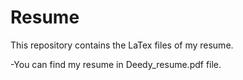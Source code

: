 # Resume
This repository contains the LaTex files of my resume.

 -You can find my resume in Deedy_resume.pdf file.
